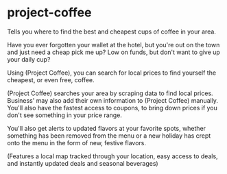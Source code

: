 # project-coffee
Tells you where to find the best and cheapest cups of coffee in your area.

Have you ever forgotten your wallet at the hotel, but you're out on the town and just need a cheap pick me up?
Low on funds, but don't want to give up your daily cup?

Using (Project Coffee), you can search for local prices to find yourself the cheapest, or even free, coffee.

(Project Coffee) searches your area by scraping data to find local prices. 
Business' may also add their own information to (Project Coffee) manually.
You'll also have the fastest access to coupons, to bring down prices if you don't see something in your price range.

You'll also get alerts to updated flavors at your favorite spots, whether something has been removed from the menu or 
a new holiday has crept onto the menu in the form of new, festive flavors.

(Features a local map tracked through your location, easy access to deals, and instantly updated deals and seasonal beverages)
